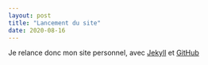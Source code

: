 ```yaml
---
layout: post
title: "Lancement du site"
date: 2020-08-16
---
```


Je relance donc mon site personnel, avec [Jekyll](http://jekyllrb.com) et [GitHub](http://github.com)